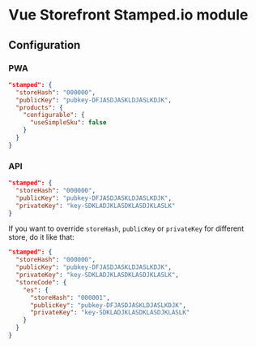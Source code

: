 # Vue Storefront Stamped.io module
## Configuration
### PWA
```json
"stamped": {
  "storeHash": "000000",
  "publicKey": "pubkey-DFJASDJASKLDJASLKDJK",
  "products": {
    "configurable": {
      "useSimpleSku": false
    }
  }
}
```

### API
```json
"stamped": {
  "storeHash": "000000",
  "publicKey": "pubkey-DFJASDJASKLDJASLKDJK",
  "privateKey": "key-SDKLADJKLASDKLASDJKLASLK"
}
```

If you want to override `storeHash`, `publicKey` or `privateKey` for different store, do it like that:
```json
"stamped": {
  "storeHash": "000000",
  "publicKey": "pubkey-DFJASDJASKLDJASLKDJK",
  "privateKey": "key-SDKLADJKLASDKLASDJKLASLK",
  "storeCode": {
    "es": {
      "storeHash": "000001",
      "publicKey": "pubkey-DFJASDJASKLDJASLKDJK",
      "privateKey": "key-SDKLADJKLASDKLASDJKLASLK"
    }
  }
}
```